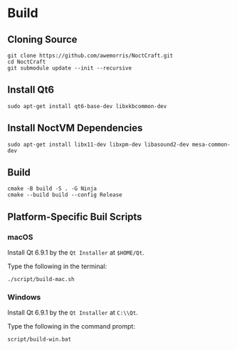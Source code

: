 Build
=====

## Cloning Source

```
git clone https://github.com/awemorris/NoctCraft.git
cd NoctCraft
git submodule update --init --recursive
```

## Install Qt6

```
sudo apt-get install qt6-base-dev libxkbcommon-dev
```

## Install NoctVM Dependencies

```
sudo apt-get install libx11-dev libxpm-dev libasound2-dev mesa-common-dev
```

## Build

```
cmake -B build -S . -G Ninja
cmake --build build --config Release
```

## Platform-Specific Buil Scripts

### macOS

Install Qt 6.9.1 by the `Qt Installer` at `$HOME/Qt`.

Type the following in the terminal:
```
./script/build-mac.sh
```

### Windows

Install Qt 6.9.1 by the `Qt Installer` at `C:\\Qt`.

Type the following in the command prompt:
```
script/build-win.bat
```
